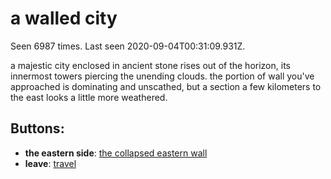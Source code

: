# a walled city

Seen 6987 times. Last seen 2020-09-04T00:31:09.931Z.

a majestic city enclosed in ancient stone rises out of the horizon, its innermost towers piercing the unending clouds. the portion of wall you've approached is dominating and unscathed, but a section a few kilometers to the east looks a little more weathered.

## Buttons:

- **the eastern side**: [the collapsed eastern wall](the-collapsed-eastern-wall-Nrj1yat.md)
- **leave**: [travel](travel-travel.md)
